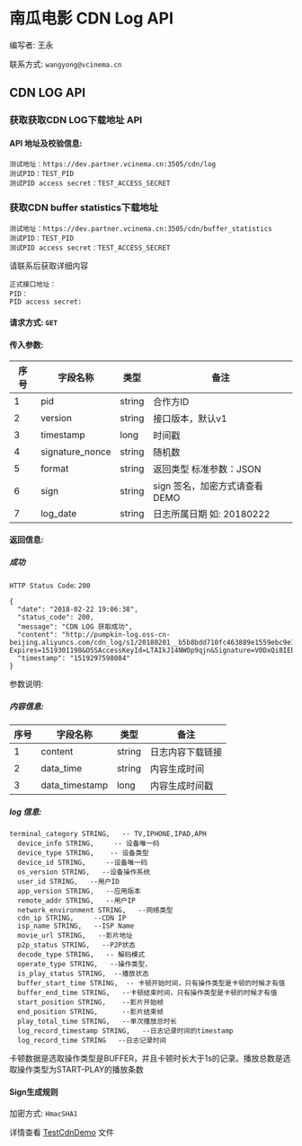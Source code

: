 # 南瓜电影 CDN Log API

编写者: 王永 

联系方式: `wangyong@vcinema.cn`


## CDN LOG API

### 获取获取CDN LOG下载地址 API

#### API 地址及校验信息: 

```
测试地址：https://dev.partner.vcinema.cn:3505/cdn/log
测试PID：TEST_PID
测试PID access secret：TEST_ACCESS_SECRET
```

### 获取CDN buffer statistics下载地址

```
测试地址：https://dev.partner.vcinema.cn:3505/cdn/buffer_statistics
测试PID：TEST_PID
测试PID access secret：TEST_ACCESS_SECRET
```

请联系后获取详细内容

```
正式接口地址：
PID：
PID access secret:
```


#### 请求方式: `GET`

#### 传入参数:

序号  | 字段名称 |   类型   | 备注
---- | ------- | ------ | -----
  1  |  pid    | string  | 合作方ID
  2  | version | string | 接口版本，默认v1
  3  | timestamp | long   | 时间戳
  4  | signature_nonce  | string | 随机数
  5  | format    | string |  返回类型 标准参数：JSON
  6  | sign | string | sign 签名，加密方式请查看DEMO
  7  | log_date | string | 日志所属日期 如: 20180222



#### 返回信息:

##### 成功

`HTTP Status Code`: `200`

```
{
  "date": "2018-02-22 19:06:38",
  "status_code": 200,
  "message": "CDN LOG 获取成功",
  "content": "http://pumpkin-log.oss-cn-beijing.aliyuncs.com/cdn_log/s1/20180201__b5b8bdd710fc463889e1559ebc9e1dcf?Expires=1519301198&OSSAccessKeyId=LTAIkJ14NWOp9qjn&Signature=V0DxQi8IEbdmN6Dh16%2FYYXI7%2FLQ%3D",
  "timestamp": "1519297598084"
}
```

参数说明:

##### 内容信息:

序号  | 字段名称 |   类型   | 备注
---- | ------- | ------ | -----
  1  |  content | string  | 日志内容下载链接
  2  | data_time | string | 内容生成时间
  3  | data_timestamp |  long   | 内容生成时间戳
  
##### log 信息:

```
terminal_category STRING,   -- TV,IPHONE,IPAD,APH
  device_info STRING,     -- 设备唯一码
  device_type STRING,    -- 设备类型
  device_id STRING,     --设备唯一码
  os_version STRING,   --设备操作系统
  user_id STRING,   --用户ID
  app_version STRING,   --应用版本
  remote_addr STRING,   --用户IP
  network_environment STRING,   --网络类型
  cdn_ip STRING,     --CDN IP
  isp_name STRING,   --ISP Name
  movie_url STRING,   --影片地址
  p2p_status STRING,   --P2P状态
  decode_type STRING,   -- 解码模式
  operate_type STRING,   --操作类型，
  is_play_status STRING,  --播放状态
  buffer_start_time STRING,  -- 卡顿开始时间，只有操作类型是卡顿的时候才有值
  buffer_end_time STRING,   --卡顿结束时间，只有操作类型是卡顿的时候才有值
  start_position STRING,    --影片开始帧
  end_position STRING,      --影片结束帧
  play_total_time STRING,   --单次播放总时长
  log_record_timestamp STRING,   --日志记录时间的timestamp
  log_record_time STRING   --日志记录时间
```

卡顿数据是选取操作类型是BUFFER，并且卡顿时长大于1s的记录。播放总数是选取操作类型为START-PLAY的播放条数



#### Sign生成规则

加密方式: `HmacSHA1`

详情查看 [TestCdnDemo](https://github.com/pumpkin-movie/pumpkin_partner_api_demo/blob/master/src/test/java/cn/vcinema/partner/TestCdn.java) 文件
